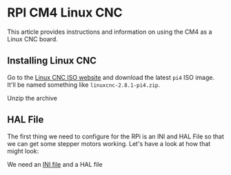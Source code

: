 # RPI CM4 Linux CNC

This article provides instructions and information on using the CM4 as a Linux CNC board.

## Installing Linux CNC

Go to the [Linux CNC ISO website](https://www.linuxcnc.org/iso/) and download the latest `pi4` ISO image. It'll be named something like `linuxcnc-2.8.1-pi4.zip`.

Unzip the archive

## HAL File

The first thing we need to configure for the RPi is an INI and HAL File so that we can get some stepper motors working. Let's have a look at how that might look:

We need an [INI file](https://linuxcnc.org/docs/2.6/html/config/ini_config.html) and a HAL file